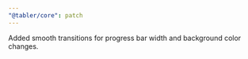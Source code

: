 ```yaml
---
"@tabler/core": patch
---
```


Added smooth transitions for progress bar width and background color changes.
